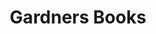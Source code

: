 ---
title: Gardners Books
member_url: https://www.gardners.com/
country: United-Kingdom
series: ["country"] 
tags: ["members"]
categories: ["Ebook distributors"]
description: ["the largest book wholesaler in the UK, and large ebook distributor."]
press:
active: true
layout: members 
permalink: ""
--- 